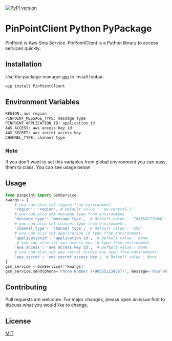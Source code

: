 [![PyPI version](https://img.shields.io/pypi/v/PinPointClient.svg)](https://pypi.python.org/pypi/PinPointClient)

# PinPointClient Python PyPackage

PinPoint is Aws Sms Service. PinPointClient is a Python library to access services quickly.

## Installation

Use the package manager [pip](https://pip.pypa.io/en/stable/) to install foobar.

```bash
pip install PinPointClient
```
## Environment Variables

```bash
REGION: aws region
PINPOINT_MESSAGE_TYPE: message type
PINPOINT_APPLICATION_ID: application id
AWS_ACCESS: aws access key id
AWS_SECRET: aws secret access key
CHANNEL_TYPE: channel type
```
### Note
If you don't want to set this variables from global environment you can pass them to class.
You can see usage below
## Usage

```python
from pinpoint import GsmService
kwargs = {
    # you can also set region from environment.
    'region': 'region', # Default value : 'eu-central-1'
    # you can also set message type from environment.
    'message_type': 'message type',  # Default value : 'TRANSACTIONAL'
    # you can also set channel type from environment.
    'channel_type': 'channel type',  # Default value : 'SMS' 
    # you can also set application id type from environment.
    'applicationId': 'application id',  # Default value : None
     # you can also set aws access key id type from environment.
    'aws_access': 'aws access key id',  # Default value : None
    # you can also set aws secret access key type from environment.
    'aws_secret': 'aws secret access key',  # Default value : None
}
gsm_service = GsmService(**kwargs)
gsm_service.send(phone='Phone Number (+905551234567)', message='Your Message')
```

## Contributing

Pull requests are welcome. For major changes, please open an issue first to discuss what you would like to change.

## License

[MIT](https://choosealicense.com/licenses/mit/)
